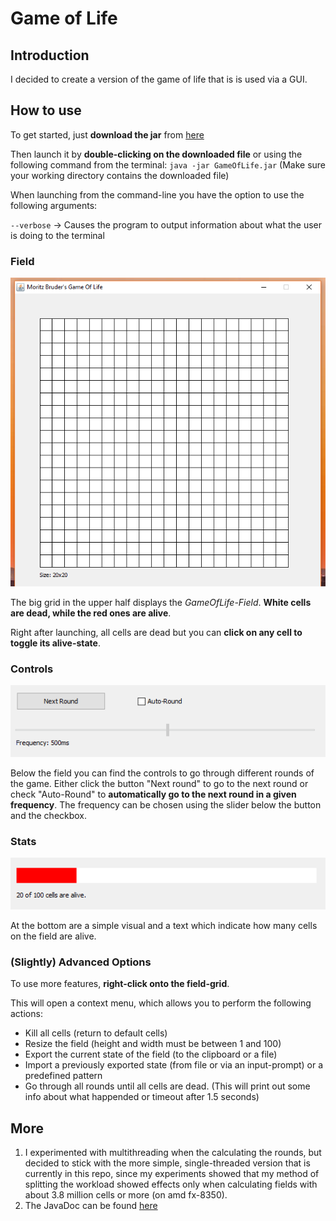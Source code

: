# Game of Life

## Introduction
I decided to create a version of the game of life that is is used via a GUI.

## How to use
To get started, just **download the jar** from [here](bin/GameOfLife.jar)

Then launch it by **double-clicking on the downloaded file** or using the following command from the terminal: `java -jar GameOfLife.jar` (Make sure your working directory contains the downloaded file)


When launching from the command-line you have the option to use the following arguments:

`--verbose` -> Causes the program to output information about what the user is doing to the terminal

### Field

![Field-Component](/img/FieldComponent.png)

The big grid in the upper half displays the _GameOfLife-Field_. **White cells are dead, while the red ones are alive**.

Right after launching, all cells are dead but you can **click on any cell to toggle its alive-state**.

### Controls

![RoundControls](/img/RoundControl.png)

Below the field you can find the controls to go through different rounds of the game. Either click the button "Next round" to go to the next round or check "Auto-Round" to **automatically go to the next round in a given frequency**. The frequency can be chosen using the slider below the button and the checkbox.

### Stats

![StatsComponent](/img/StatsComponent.png)

At the bottom are a simple visual and a text which indicate how many cells on the field are alive.

### (Slightly) Advanced Options

To use more features, **right-click onto the field-grid**.

This will open a context menu, which allows you to perform the following actions:
* Kill all cells (return to default cells)
* Resize the field (height and width must be between 1 and 100)
* Export the current state of the field (to the clipboard or a file)
* Import a previously exported state (from file or via an input-prompt) or a predefined pattern
* Go through all rounds until all cells are dead. (This will print out some info about what happended or timeout after 1.5 seconds)

## More

1) I experimented with multithreading when the calculating the rounds, but decided to stick with the more simple, single-threaded version that is currently in this repo, since my experiments showed that my method of splitting the workload showed effects only when calculating fields with about 3.8 million cells or more (on amd fx-8350).
2) The JavaDoc can be found [here](https://moritzbruder.github.io/GameOfLife/)
